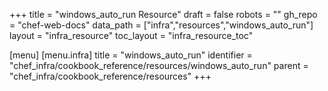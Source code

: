 +++
title = "windows_auto_run Resource"
draft = false
robots = ""
gh_repo = "chef-web-docs"
data_path = ["infra","resources","windows_auto_run"]
layout = "infra_resource"
toc_layout = "infra_resource_toc"

[menu]
  [menu.infra]
    title = "windows_auto_run"
    identifier = "chef_infra/cookbook_reference/resources/windows_auto_run"
    parent = "chef_infra/cookbook_reference/resources"
+++

<!-- The contents of this page are automatically generated from the windows_auto_run.yaml file in the data directory. -->
<!-- To suggest a change, edit the https://github.com/chef/chef/blob/main/lib/chef/resource/windows_auto_run.rb file
      and submit a pull request to the https://github.com/chef/chef repository. -->
